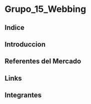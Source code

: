 # Grupo_15_Webbing

## Indice

## Introduccion

## Referentes del Mercado

## Links

## Integrantes

